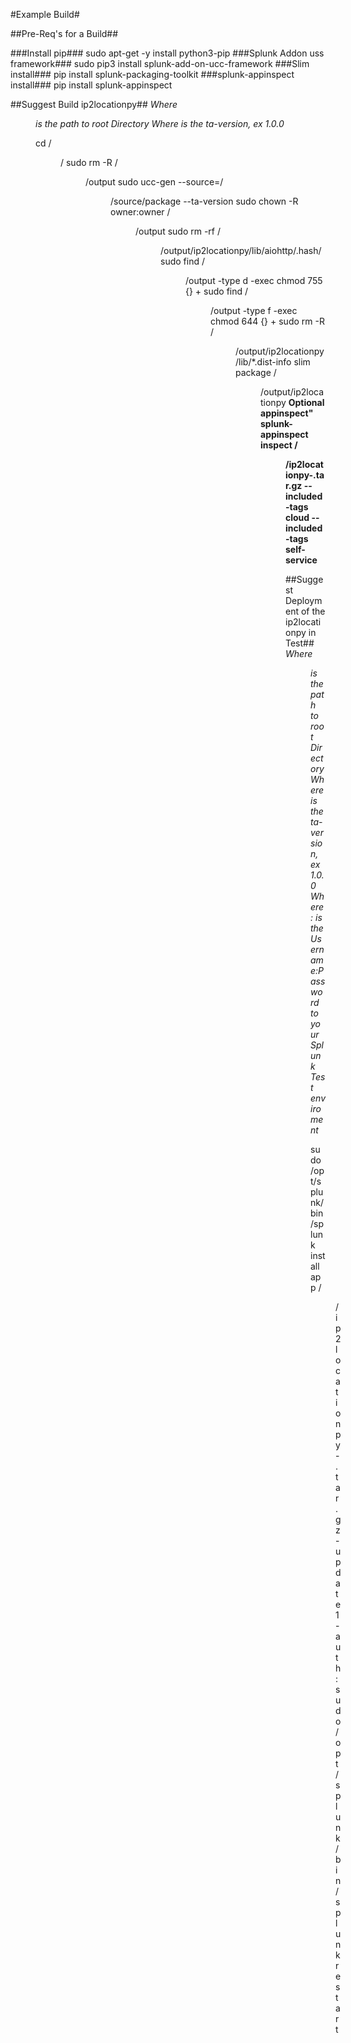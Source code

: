 #Example Build#

##Pre-Req's for a Build##

###Install pip###
sudo apt-get -y install python3-pip
###Splunk Addon uss framework###
sudo pip3 install splunk-add-on-ucc-framework
###Slim install###
pip install splunk-packaging-toolkit
###splunk-appinspect install###
pip install splunk-appinspect

##Suggest Build ip2locationpy##
*Where <DIR> is the path to root Directory*
*Where <VER> is the ta-version, ex 1.0.0*

cd /<DIR>/
sudo rm -R /<DIR>/output
sudo ucc-gen --source=/<DIR>/source/package --ta-version <VER>
sudo chown -R owner:owner /<DIR>/output
sudo rm -rf /<DIR>/output/ip2locationpy/lib/aiohttp/.hash/
sudo find /<DIR>/output -type d -exec chmod 755 {} +
sudo find /<DIR>/output -type f -exec chmod 644 {} +
sudo rm -R  /<DIR>/output/ip2locationpy/lib/*.dist-info
slim package /<DIR>/output/ip2locationpy
**Optional appinspect" splunk-appinspect inspect /<DIR>/ip2locationpy-<VER>.tar.gz  --included-tags cloud --included-tags self-service**


##Suggest Deployment of the ip2locationpy in Test##
*Where <DIR> is the path to root Directory*
*Where <VER> is the ta-version, ex 1.0.0*
*Where <USERNAME>:<PASS> is the Username:Password to your Splunk Test enviroment*

sudo /opt/splunk/bin/splunk install app /<DIR>/ip2locationpy-<VER>.tar.gz -update 1 -auth <USERNAME>:<PASS>
sudo /opt/splunk/bin/splunk restart
